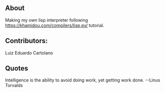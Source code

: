 ## About
Making my own lisp interpreter following https://khamidou.com/compilers/lisp.py/ tutorial.

## Contributors:
Luiz Eduardo Cartolano   

## Quotes
Intelligence is the ability to avoid doing work, yet getting work done. 
--Linus Torvalds

